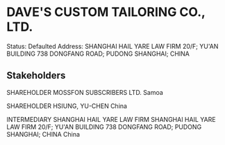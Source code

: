 # DAVE'S CUSTOM TAILORING CO., LTD.
Status: Defaulted
Address: SHANGHAI HAIL YARE LAW FIRM 20/F; YU'AN BUILDING 738 DONGFANG ROAD; PUDONG SHANGHAI; CHINA

## Stakeholders
SHAREHOLDER
MOSSFON SUBSCRIBERS LTD.
Samoa


SHAREHOLDER
HSIUNG, YU-CHEN
China


INTERMEDIARY
SHANGHAI HAIL YARE LAW FIRM
SHANGHAI HAIL YARE LAW FIRM 20/F; YU'AN BUILDING 738 DONGFANG ROAD; PUDONG SHANGHAI; CHINA
China



